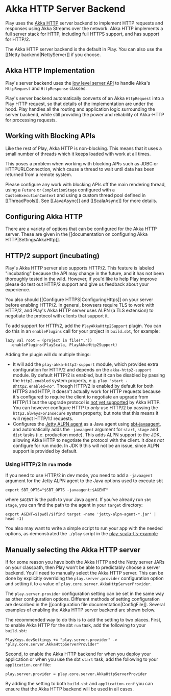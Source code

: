 <!--- Copyright (C) Lightbend Inc. <https://www.lightbend.com> -->
# Akka HTTP Server Backend

Play uses the [Akka HTTP](https://doc.akka.io/docs/akka-http/current/index.html) server backend to implement HTTP requests and responses using Akka Streams over the network.  Akka HTTP implements a full server stack for HTTP, including full HTTPS support, and has support for HTTP/2.

The Akka HTTP server backend is the default in Play. You can also use the [[Netty backend|NettyServer]] if you choose.

## Akka HTTP Implementation

Play's server backend uses the [low level server API](https://doc.akka.io/docs/akka-http/current/server-side/low-level-api.html?language=scala) to handle Akka's `HttpRequest` and `HttpResponse` classes.

Play's server backend automatically converts of an Akka `HttpRequest` into a Play HTTP request, so that details of the implementation are under the hood.  Play handles all the routing and application logic surrounding the server backend, while still providing the power and reliability of Akka-HTTP for processing requests.

## Working with Blocking APIs

Like the rest of Play, Akka HTTP is non-blocking.  This means that it uses a small number of threads which it keeps loaded with work at all times.

This poses a problem when working with blocking APIs such as JDBC or HTTPURLConnection, which cause a thread to wait until data has been returned from a remote system.

Please configure any work with blocking APIs off the main rendering thread, using a `Future` or `CompletionStage` configured with a `CustomExecutionContext` and using a custom thread pool defined in [[ThreadPools]].  See [[JavaAsync]] and [[ScalaAsync]] for more details.

## Configuring Akka HTTP

There are a variety of options that can be configured for the Akka HTTP server. These are given in the [[documentation on configuring Akka HTTP|SettingsAkkaHttp]].

## HTTP/2 support (incubating)

Play's Akka HTTP server also supports HTTP/2. This feature is labeled "incubating" because the API may change in the future, and it has not been thoroughly tested in the wild. However, if you'd like to help Play improve please do test out HTTP/2 support and give us feedback about your experience.

You also should [[Configure HTTPS|ConfiguringHttps]] on your server before enabling HTTP/2. In general, browsers require TLS to work with HTTP/2, and Play's Akka HTTP server uses ALPN (a TLS extension) to negotiate the protocol with clients that support it.

To add support for HTTP/2, add the `PlayAkkaHttp2Support` plugin. You can do this in an `enablePlugins` call for your project in `build.sbt`, for example:

```
lazy val root = (project in file("."))
  .enablePlugins(PlayScala, PlayAkkaHttp2Support)
```

Adding the plugin will do multiple things:

 - It will add the `play-akka-http2-support` module, which provides extra configuration for HTTP/2 and depends on the `akka-http2-support` module. By default HTTP/2 is enabled, but it can be disabled by passing the `http2.enabled` system property, e.g. `play "start -Dhttp2.enabled=no"`. Though HTTP/2 is enabled by default for both HTTPS and HTTP, it doesn't actually work for HTTP requests because it's configured to require the client to negotiate an upgrade from HTTP/1.1 but the upgrade protocol is [not yet supported](https://github.com/akka/akka-http/issues/1966) by Akka HTTP. You can however configure HTTP to *only* use HTTP/2 by passing the `http2.alwaysForInsecure` system property, but note that this means it will reject HTTP/1.1 requests.
 - Configures the [Jetty ALPN agent](https://github.com/jetty-project/jetty-alpn-agent) as a Java agent using [sbt-javaagent](https://github.com/sbt/sbt-javaagent), and automatically adds the `-javaagent` argument for `start`, `stage` and `dist` tasks (i.e. production mode). This adds ALPN support to the JDK, allowing Akka HTTP to negotiate the protocol with the client. It *does not* configure for run mode. In JDK 9 this will not be an issue, since ALPN support is provided by default.

### Using HTTP/2 in `run` mode

If you need to use HTTP/2 in dev mode, you need to add a `-javaagent` argument for the Jetty ALPN agent to the Java options used to execute sbt

```
export SBT_OPTS="$SBT_OPTS -javaagent:$AGENT"
```

where `$AGENT` is the path to your Java agent. If you've already run `sbt stage`, you can find the path to the agent in your `target` directory:

```
export AGENT=$(pwd)/$(find target -name 'jetty-alpn-agent-*.jar' | head -1)
```

You also may want to write a simple script to run your app with the needed options, as demonstrated the `./play` script in the [play-scala-tls-example](https://github.com/playframework/play-scala-tls-example/blob/2.5.x/play)

## Manually selecting the Akka HTTP server

If for some reason you have both the Akka HTTP and the Netty server JARs on your classpath, then Play won't be able to predictably choose a server backend. You'll need to manually select the Akka HTTP server. This can be done by explicitly overriding the `play.server.provider` configuration option and setting it to a value of `play.core.server.AkkaHttpServerProvider`.

The `play.server.provider` configuration setting can be set in the same way as other configuration options. Different methods of setting configuration are described in the [[configuration file documentation|ConfigFile]]. Several examples of enabling the Akka HTTP server backend are shown below.

The recommended way to do this is to add the setting to two places. First, to enable Akka HTTP for the sbt `run` task, add the following to your `build.sbt`:

```
PlayKeys.devSettings += "play.server.provider" -> "play.core.server.AkkaHttpServerProvider"
```

Second, to enable the Akka HTTP backend for when you deploy your application or when you use the sbt `start` task, add the following to your `application.conf` file:

```
play.server.provider = play.core.server.AkkaHttpServerProvider
```

By adding the setting to both `build.sbt` and `application.conf` you can ensure that the Akka HTTP backend will be used in all cases.
